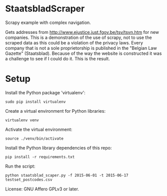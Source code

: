 StaatsbladScraper
=====
Scrapy example with complex navigation.

Gets addresses from http://www.ejustice.just.fgov.be/tsv/tsvn.htm for new companies. This is a demonstration of the use of scrapy, not to use the scraped data as this could be a violation of the privacy laws.
Every company that is not a sole proprietorship is published in the "Belgian Law Gazette" (Staatsblad). Because of the way the website is constructed it was a challenge to see if I could do it. This is the result.

Setup
=====

Install the Python package 'virtualenv':

    sudo pip install virtualenv

Create a virtual environment for Python libraries:

    virtualenv venv

Activate the virtual environment:

    source ./venv/bin/activate

Install the Python library dependencies of this repo:

    pip install -r requirements.txt

Run the script:

    python staatsblad_scaper.py -f 2015-06-01 -t 2015-06-17 testset_postcodes.csv
    
License: GNU Affero GPLv3 or later.



